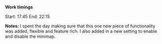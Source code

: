 **Work timings**

Start: 17:45
End: 22:15

**Notes:**
I spent the day making sure that this one new piece of functionality was added, flexible and feature rich. I also added in a new setting to enable and disable the minimap.